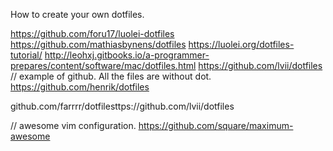How to create your own dotfiles.

https://github.com/foru17/luolei-dotfiles
https://github.com/mathiasbynens/dotfiles
https://luolei.org/dotfiles-tutorial/
http://leohxj.gitbooks.io/a-programmer-prepares/content/software/mac/dotfiles.html
https://github.com/lvii/dotfiles
// example of github. All the files are without dot.
https://github.com/henrik/dotfiles

github.com/farrrr/dotfilesttps://github.com/lvii/dotfiles

// awesome vim configuration.
https://github.com/square/maximum-awesome
